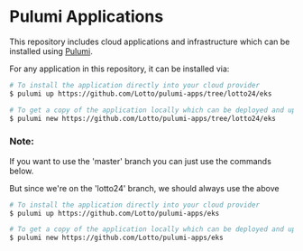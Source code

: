 # Pulumi Applications

This repository includes cloud applications and infrastructure which can be installed using [Pulumi](https://pulumi.io).

For any application in this repository, it can be installed via:

```bash
# To install the application directly into your cloud provider
$ pulumi up https://github.com/Lotto/pulumi-apps/tree/lotto24/eks

# To get a copy of the application locally which can be deployed and updated
$ pulumi new https://github.com/Lotto/pulumi-apps/tree/lotto24/eks
```

### Note:
If you want to use the 'master' branch you can just use the commands below.

But since we're on the 'lotto24' branch, we should always use the above

```bash
# To install the application directly into your cloud provider
$ pulumi up https://github.com/Lotto/pulumi-apps/eks

# To get a copy of the application locally which can be deployed and updated
$ pulumi new https://github.com/Lotto/pulumi-apps/eks
```
